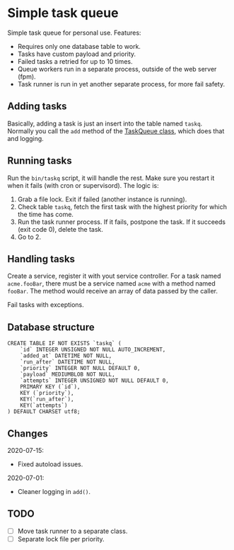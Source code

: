 # Simple task queue

Simple task queue for personal use.  Features:

- Requires only one database table to work.
- Tasks have custom payload and priority.
- Failed tasks a retried for up to 10 times.
- Queue workers run in a separate process, outside of the web server (fpm).
- Task runner is run in yet another separate process, for more fail safety.


## Adding tasks

Basically, adding a task is just an insert into the table named `taskq`.  Normally you call the `add` method of the [TaskQueue class](src/TaskQueue.php), which does that and logging.


## Running tasks

Run the `bin/taskq` script, it will handle the rest.  Make sure you restart it when it fails (with cron or supervisord).  The logic is:

1. Grab a file lock.  Exit if failed (another instance is running).
2. Check table `taskq`, fetch the first task with the highest priority for which the time has come.
3. Run the task runner process.  If it fails, postpone the task.  If it succeeds (exit code 0), delete the task.
4. Go to 2.


## Handling tasks

Create a service, register it with yout service controller.  For a task named `acme.fooBar`, there must be a service named `acme` with a method named `fooBar`.  The method would receive an array of data passed by the caller.

Fail tasks with exceptions.


## Database structure

```
CREATE TABLE IF NOT EXISTS `taskq` (
    `id` INTEGER UNSIGNED NOT NULL AUTO_INCREMENT,
    `added_at` DATETIME NOT NULL,
    `run_after` DATETIME NOT NULL,
    `priority` INTEGER NOT NULL DEFAULT 0,
    `payload` MEDIUMBLOB NOT NULL,
    `attempts` INTEGER UNSIGNED NOT NULL DEFAULT 0,
    PRIMARY KEY (`id`),
    KEY (`priority`),
    KEY(`run_after`),
    KEY(`attempts`)
) DEFAULT CHARSET utf8;
```


## Changes

2020-07-15:

- Fixed autoload issues.


2020-07-01:

- Cleaner logging in `add()`.


## TODO

- [ ] Move task runner to a separate class.
- [ ] Separate lock file per priority.
